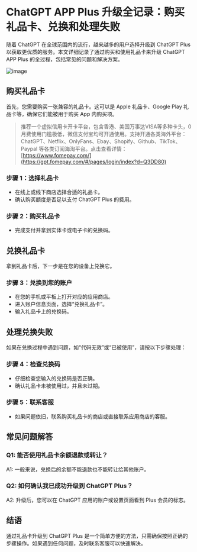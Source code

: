 # ChatGPT APP Plus 升级全记录：购买礼品卡、兑换和处理失败


随着 ChatGPT 在全球范围内的流行，越来越多的用户选择升级到 ChatGPT Plus 以获取更优质的服务。本文详细记录了通过购买和使用礼品卡来升级 ChatGPT APP Plus 的全过程，包括常见的问题和解决方案。

![image](https://github.com/ld1151775/dtnb/assets/169871239/00b630e1-c912-41f6-b0e4-9cb16b2d971c)


## 购买礼品卡

首先，您需要购买一张兼容的礼品卡。这可以是 Apple 礼品卡、Google Play 礼品卡等，确保它们能被用于购买 App 内购买项。

> 推荐一个虚拟信用卡开卡平台，包含香港、美国万事达VISA等多种卡头，0月费使用门槛极低，微信支付宝均可开通使用。支持开通各类海外平台：ChatGPT、Netflix、OnlyFans、Ebay、Shopify、Github、TikTok、Paypal 等各类订阅海淘平台。点击查看详情：[https://www.fomepay.com/](https://gpt.fomepay.com/#/pages/login/index?d=Q3DD80)

### 步骤 1：选择礼品卡

- 在线上或线下商店选择合适的礼品卡。
- 确认购买额度是否足以支付 ChatGPT Plus 的费用。

### 步骤 2：购买礼品卡

- 完成支付并拿到实体卡或电子卡的兑换码。

## 兑换礼品卡

拿到礼品卡后，下一步是在您的设备上兑换它。

### 步骤 3：兑换到您的账户

- 在您的手机或平板上打开对应的应用商店。
- 进入账户信息页面，选择“兑换礼品卡”。
- 输入礼品卡上的兑换码。

## 处理兑换失败

如果在兑换过程中遇到问题，如“代码无效”或“已被使用”，请按以下步骤处理：

### 步骤 4：检查兑换码

- 仔细检查您输入的兑换码是否正确。
- 确认礼品卡未被使用过，并且未过期。

### 步骤 5：联系客服

- 如果问题依旧，联系购买礼品卡的商店或直接联系应用商店的客服。

## 常见问题解答

### Q1: 能否使用礼品卡余额退款或转让？

A1: 一般来说，兑换后的余额不能退款也不能转让给其他账户。

### Q2: 如何确认我已成功升级到 ChatGPT Plus？

A2: 升级后，您可以在 ChatGPT 应用的账户或设置页面看到 Plus 会员的标志。

## 结语

通过礼品卡升级到 ChatGPT Plus 是一个简单方便的方法，只需确保按照正确的步骤操作。如果遇到任何问题，及时联系客服可以快速解决。
